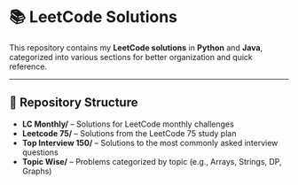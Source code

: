 # 📚 LeetCode Solutions  

This repository contains my **LeetCode solutions** in **Python** and **Java**, categorized into various sections for better organization and quick reference.  

---

## 📂 Repository Structure  

- **LC Monthly/** – Solutions for LeetCode monthly challenges  
- **Leetcode 75/** – Solutions from the LeetCode 75 study plan  
- **Top Interview 150/** – Solutions to the most commonly asked interview questions  
- **Topic Wise/** – Problems categorized by topic (e.g., Arrays, Strings, DP, Graphs)  
